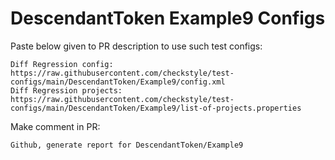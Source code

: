 # DescendantToken Example9 Configs
Paste below given to PR description to use such test configs:
```
Diff Regression config: https://raw.githubusercontent.com/checkstyle/test-configs/main/DescendantToken/Example9/config.xml
Diff Regression projects: https://raw.githubusercontent.com/checkstyle/test-configs/main/DescendantToken/Example9/list-of-projects.properties
```
Make comment in PR:
```
Github, generate report for DescendantToken/Example9
```
